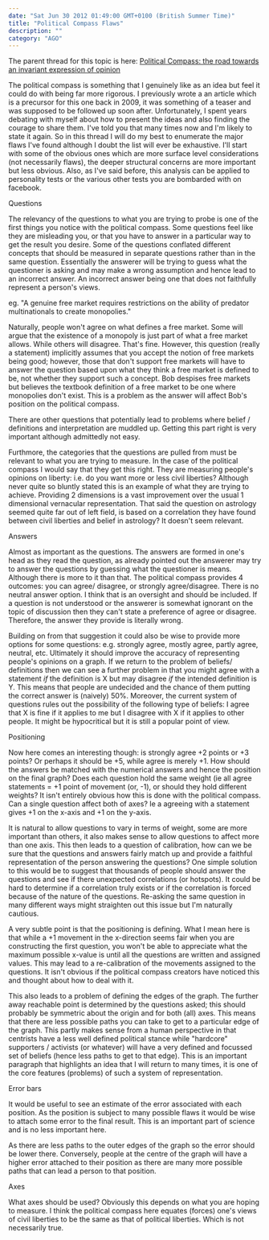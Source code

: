 ```yaml
---
date: "Sat Jun 30 2012 01:49:00 GMT+0100 (British Summer Time)"
title: "Political Compass Flaws"
description: ""
category: "AGO"
---
```

The parent thread for this topic is here: [Political Compass: the road towards an invariant expression of opinion](/thoughts/2-abstruse/87-political-compass)

The political compass is something that I genuinely like as an idea but feel it could do with being far more rigorous. I previously wrote a an article which is a precursor for this one back in 2009, it was something of a teaser and was supposed to be followed up soon after. Unfortunately, I spent years debating with myself about how to present the ideas and also finding the courage to share them. I've told you that many times now and I'm likely to state it again. So in this thread I will do my best to enumerate the major flaws I've found although I doubt the list will ever be exhaustive. I'll start with some of the obvious ones which are more surface level considerations (not necessarily flaws), the deeper structural concerns are more important but less obvious. Also, as I've said before, this analysis can be applied to personality tests or the various other tests you are bombarded with on facebook.

Questions

The relevancy of the questions to what you are trying to probe is one of the first things you notice with the political compass. Some questions feel like they are misleading you, or that you have to answer in a particular way to get the result you desire. Some of the questions conflated different concepts that should be measured in separate questions rather than in the same question. Essentially the answerer will be trying to guess what the questioner is asking and may make a wrong assumption and hence lead to an incorrect answer. An incorrect answer being one that does not faithfully represent a person's views.

eg. "A genuine free market requires restrictions on the ability of predator multinationals to create monopolies."

Naturally, people won't agree on what defines a free market. Some will argue that the existence of a monopoly is just part of what a free market allows. While others will disagree. That's fine. However, this question (really a statement) implicitly assumes that you accept the notion of free markets being good; however, those that don't support free markets will have to answer the question based upon what they think a free market is defined to be, not whether they support such a concept. Bob despises free markets but believes the textbook definition of a free market to be one where monopolies don't exist. This is a problem as the answer will affect Bob's position on the political compass.

There are other questions that potentially lead to problems where belief / definitions and interpretation are muddled up. Getting this part right is very important although admittedly not easy.

Furthmore, the categories that the questions are pulled from must be relevant to what you are trying to measure. In the case of the political compass I would say that they get this right. They are measuring people's opinions on liberty: i.e. do you want more or less civil liberties? Although never quite so bluntly stated this is an example of what they are trying to achieve. Providing 2 dimensions is a vast improvement over the usual 1 dimensional vernacular representation. That said the question on astrology seemed quite far out of left field, is based on a correlation they have found between civil liberties and belief in astrology? It doesn't seem relevant.

Answers

Almost as important as the questions. The answers are formed in one's head as they read the question, as already pointed out the answerer may try to answer the questions by guessing what the questioner is means. Although there is more to it than that. The political compass provides 4 outcomes: you can agree/ disagree, or strongly agree/disagree. There is no neutral answer option. I think that is an oversight and should be included. If a question is not understood or the answerer is somewhat ignorant on the topic of discussion then they can't state a preference of agree or disagree. Therefore, the answer they provide is literally wrong.

Building on from that suggestion it could also be wise to provide more options for some questions: e.g. strongly agree, mostly agree, partly agree, neutral, etc. Ultimately it should improve the accuracy of representing people's opinions on a graph. If we return to the problem of beliefs/ definitions then we can see a further problem in that you might agree with a statement _if_ the definition is X but may disagree _if_ the intended definition is Y. This means that people are undecided and the chance of them putting the correct answer is (naively) 50%. Moreover, the current system of questions rules out the possibility of the following type of beliefs: I agree that X is fine if it applies to me but I disagree with X if it applies to other people. It might be hypocritical but it is still a popular point of view.

Positioning

Now here comes an interesting though: is strongly agree +2 points or +3 points? Or perhaps it should be +5, while agree is merely +1. How should the answers be matched with the numerical answers and hence the position on the final graph? Does each question hold the same weight (ie all agree statements = +1 point of movement (or, -1), or should they hold different weights? It isn't entirely obvious how this is done with the political compass. Can a single question affect both of axes? Ie a agreeing with a statement gives +1 on the x-axis and +1 on the y-axis.

It is natural to allow questions to vary in terms of weight, some are more important than others, it also makes sense to allow questions to affect more than one axis. This then leads to a question of calibration, how can we be sure that the questions and answers fairly match up and provide a faithful representation of the person answering the questions? One simple solution to this would be to suggest that thousands of people should answer the questions and see if there unexpected correlations (or hotspots). It could be hard to determine if a correlation truly exists or if the correlation is forced because of the nature of the questions. Re-asking the same question in many different ways might straighten out this issue but I'm naturally cautious.

A very subtle point is that the positioning is defining. What I mean here is that while a +1 movement in the x-direction seems fair when you are constructing the first question, you won't be able to appreciate what the maximum possible x-value is until all the questions are written and assigned values. This may lead to a re-calibration of the movements assigned to the questions. It isn't obvious if the political compass creators have noticed this and thought about how to deal with it.

This also leads to a problem of defining the edges of the graph. The further away reachable point is determined by the questions asked; this should probably be symmetric about the origin and for both (all) axes. This means that there are less possible paths you can take to get to a particular edge of the graph. This partly makes sense from a human perspective in that centrists have a less well defined political stance while "hardcore" supporters / activists (or whatever) will have a very defined and focussed set of beliefs (hence less paths to get to that edge). This is an important paragraph that highlights an idea that I will return to many times, it is one of the core features (problems) of such a system of representation.

Error bars

It would be useful to see an estimate of the error associated with each position. As the position is subject to many possible flaws it would be wise to attach some error to the final result. This is an important part of science and is no less important here.

As there are less paths to the outer edges of the graph so the error should be lower there. Conversely, people at the centre of the graph will have a higher error attached to their position as there are many more possible paths that can lead a person to that position.

Axes

What axes should be used? Obviously this depends on what you are hoping to measure. I think the political compass here equates (forces) one's views of civil liberties to be the same as that of political liberties. Which is not necessarily true.